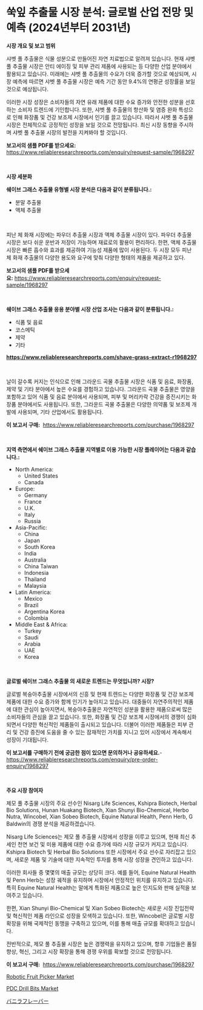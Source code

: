 <p><h1>쑥잎 추출물 시장 분석: 글로벌 산업 전망 및 예측 (2024년부터 2031년)</h1></p><p><strong>시장 개요 및 보고 범위</strong></p>
<p><p>샤벳 풀 추출물은 식물 성분으로 만들어진 자연 치료법으로 알려져 있습니다. 현재 샤벳 풀 추출물 시장은 안티 에이징 및 피부 관리 제품에 사용되는 등 다양한 산업 분야에서 활용되고 있습니다. 미래에는 샤벳 풀 추출물의 수요가 더욱 증가할 것으로 예상되며, 시장 예측에 따르면 샤벳 풀 추출물 시장은 예측 기간 동안 9.4%의 연평균 성장률을 보일 것으로 예상됩니다.</p><p>이러한 시장 성장은 소비자들의 자연 유래 제품에 대한 수요 증가와 안전한 성분을 선호하는 소비자 트렌드에 기인합니다. 또한, 샤벳 풀 추출물의 항산화 및 염증 완화 특성으로 인해 화장품 및 건강 보조제 시장에서 인기를 끌고 있습니다. 따라서 샤벳 풀 추출물 시장은 전체적으로 긍정적인 성장을 보일 것으로 전망됩니다. 최신 시장 동향을 주시하며 샤벳 풀 추출물 시장의 발전을 지켜봐야 할 것입니다.</p></p>
<p><strong>보고서의 샘플 PDF를 받으세요:</strong> <a href="https://www.reliableresearchreports.com/enquiry/request-sample/1968297">https://www.reliableresearchreports.com/enquiry/request-sample/1968297</a></p>
<p>&nbsp;</p>
<p><strong>시장 세분화</strong></p>
<p><strong>쉐이브 그래스 추출물 유형별 시장 분석은 다음과 같이 분류됩니다.:</strong></p>
<p><ul><li>분말 추출물</li><li>액체 추출물</li></ul></p>
<p>&nbsp;</p>
<p><p>피난 체 화재 시장에는 파우더 추출물 시장과 액체 추출물 시장이 있다. 파우더 추출물 시장은 보다 쉬운 운반과 저장이 가능하며 재료로의 활용이 편리하다. 한편, 액체 추출물 시장은 빠른 흡수와 효과를 제공하여 기능성 제품에 많이 사용된다. 두 시장 모두 피난 체 화재 추출물의 다양한 용도와 요구에 맞춰 다양한 형태의 제품을 제공하고 있다.</p></p>
<p><strong>보고서의 샘플 PDF를 받으세요:</strong>&nbsp;<a href="https://www.reliableresearchreports.com/enquiry/request-sample/1968297">https://www.reliableresearchreports.com/enquiry/request-sample/1968297</a></p>
<p>&nbsp;</p>
<p><strong> 쉐이브 그래스 추출물 응용 분야별 시장 산업 조사는 다음과 같이 분류됩니다.:</strong></p>
<p><ul><li>식품 및 음료</li><li>코스메틱</li><li>제약</li><li>기타</li></ul></p>
<p><strong><a href="https://www.reliableresearchreports.com/shave-grass-extract-r1968297">https://www.reliableresearchreports.com/shave-grass-extract-r1968297</a></strong></p>
<p>&nbsp;</p>
<p><p>날이 갈수록 커지는 인식으로 인해 그라운드 곡물 추출물 시장은 식품 및 음료, 화장품, 제약 및 기타 분야에서 높은 수요를 경험하고 있습니다. 그라운드 곡물 추출물은 영양을 포함하고 있어 식품 및 음료 분야에서 사용되며, 피부 및 머리카락 건강을 증진시키는 화장품 분야에서도 사용됩니다. 또한, 그라운드 곡물 추출물은 다양한 의약품 및 보조제 개발에 사용되며, 기타 산업에서도 활용됩니다.</p></p>
<p><strong>이 보고서 구매:</strong>&nbsp; <a href="https://www.reliableresearchreports.com/purchase/1968297">https://www.reliableresearchreports.com/purchase/1968297</a></p>
<p>&nbsp;</p>
<p><strong>지역 측면에서 쉐이브 그래스 추출물 지역별로 이용 가능한 시장 플레이어는 다음과 같습니다.:</strong></p>
<p><ul>
    <li>
        North America:
        <ul>
            <li>United States</li>
            <li>Canada</li>
        </ul>
    </li>
    <li>
        Europe:
        <ul>
            <li>Germany</li>
            <li>France</li>
            <li>U.K.</li>
            <li>Italy</li>
            <li>Russia</li>
        </ul>
    </li>
    <li>
        Asia-Pacific:
        <ul>
            <li>China</li>
            <li>Japan</li>
            <li>South Korea</li>
            <li>India</li>
            <li>Australia</li>
            <li>China Taiwan</li>
            <li>Indonesia</li>
            <li>Thailand</li>
            <li>Malaysia</li>
        </ul>
    </li>
    <li>
        Latin America:
        <ul>
            <li>Mexico</li>
            <li>Brazil</li>
            <li>Argentina Korea</li>
            <li>Colombia</li>
        </ul>
    </li>
    <li>
        Middle East & Africa:
        <ul>
            <li>Turkey</li>
            <li>Saudi</li>
            <li>Arabia</li>
            <li>UAE</li>
            <li>Korea</li>
        </ul>
    </li>
    </ul></p>
<p>&nbsp;</p>
<p><strong>글로벌 쉐이브 그래스 추출물 의 새로운 트렌드는 무엇입니까? 시장?</strong></p>
<p><p>글로벌 복숭아추출물 시장에서의 신흥 및 현재 트렌드는 다양한 화장품 및 건강 보조제 제품에 대한 수요 증가와 함께 인기가 높아지고 있습니다. 대중들이 자연주의적인 제품에 대한 관심이 높아지면서, 복숭아추출물은 자연적인 성분을 활용한 제품으로써 많은 소비자들의 관심을 끌고 있습니다. 또한, 화장품 및 건강 보조제 시장에서의 경쟁이 심화되면서 다양한 혁신적인 제품들이 출시되고 있습니다. 더불어 이러한 제품들은 피부 관리 및 건강 증진에 도움을 줄 수 있는 잠재적인 가치를 지니고 있어 시장에서 계속해서 성장이 기대됩니다.</p></p>
<p><strong>이 보고서를 구매하기 전에 궁금한 점이 있으면 문의하거나 공유하세요.</strong>- <a href="https://www.reliableresearchreports.com/enquiry/pre-order-enquiry/1968297">https://www.reliableresearchreports.com/enquiry/pre-order-enquiry/1968297</a></p>
<p>&nbsp;</p>
<p><strong>주요 시장 참여자</strong></p>
<p><p>제모 풀 추출물 시장의 주요 선수인 Nisarg Life Sciences, Kshipra Biotech, Herbal Bio Solutions, Hunan Huakang Biotech, Xian Shunyi Bio-Chemical, Herbo Nutra,   Wincobel, Xian Sobeo Biotech, Equine Natural Health, Penn Herb, G Baldwin의 경쟁 분석을 제공하겠습니다. </p><p>Nisarg Life Sciences는 제모 풀 추출물 시장에서 성장을 이루고 있으며, 현재 최신 추세인 천연 보건 및 미용 제품에 대한 수요 증가에 따라 시장 규모가 커지고 있습니다. Kshipra Biotech 및 Herbal Bio Solutions 또한 시장에서 주요 선수로 자리잡고 있으며, 새로운 제품 및 기술에 대한 지속적인 투자를 통해 시장 성장을 견인하고 있습니다.</p><p>이러한 회사들 중 몇몇의 매출 규모는 상당히 크다. 예를 들어, Equine Natural Health 및 Penn Herb는 성장 궤적을 유지하며 시장에서 안정적인 위치를 유지하고 있습니다. 특히 Equine Natural Health는 말에게 특화된 제품으로 높은 인지도와 판매 실적을 보여주고 있습니다.</p><p>한편, Xian Shunyi Bio-Chemical 및 Xian Sobeo Biotech는 새로운 시장 진입전략 및 혁신적인 제품 라인으로 성장을 모색하고 있습니다. 또한, Wincobel은 글로벌 시장 확장을 위해 국제적인 동맹을 구축하고 있으며, 이를 통해 매출 규모를 확대하고 있습니다.</p><p>전반적으로, 제모 풀 추출물 시장은 높은 경쟁력을 유지하고 있으며, 향후 기업들은 품질 향상, 혁신, 그리고 시장 확장을 통해 경쟁 우위를 확보할 것으로 전망됩니다.</p></p>
<p><strong>이 보고서 구매:</strong>&nbsp;&nbsp;<a href="https://www.reliableresearchreports.com/purchase/1968297">https://www.reliableresearchreports.com/purchase/1968297</a></p>
<p><p><a href="https://github.com/brenzgnarento/Market-Research-Report-List-2/blob/main/robotic-fruit-picker-market.md">Robotic Fruit Picker Market</a></p><p><a href="https://github.com/jerrycopelandthomaswsqd8q/Market-Research-Report-List-2/blob/main/pdc-drill-bits-market.md">PDC Drill Bits Market</a></p><p><a href="https://github.com/Sophiaard2003/Market-Research-Report-List-1/blob/main/573025921841.md">バニラフレーバー</a></p></p>